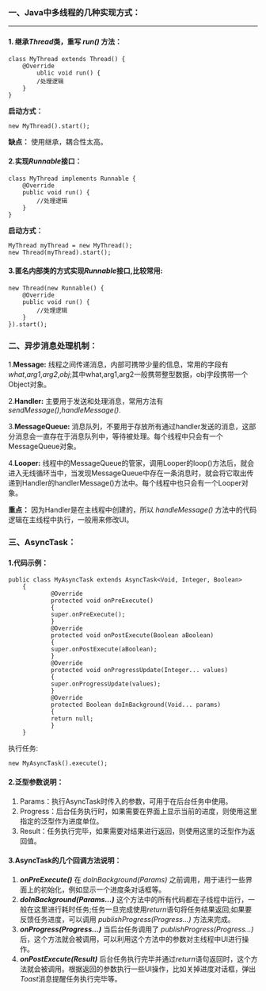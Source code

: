 ### 一、Java中多线程的几种实现方式：
---
#### 1. 继承*Thread*类，重写 *run()* 方法：

	class MyThread extends Thread() {
		@Override
			ublic void run() {
			/处理逻辑
		}
	}

		
**启动方式：**

	new MyThread().start();

**缺点：** 使用继承，耦合性太高。

#### 2.实现*Runnable*接口：

	class MyThread implements Runnable {
		@Override
		public void run() {
			//处理逻辑
		}
	}
	
	
**启动方式：**

	MyThread myThread = new MyThread();
	new Thread(myThread).start();

#### 3.匿名内部类的方式实现*Runnable*接口,比较常用:

	new Thread(new Runnable() {
		@Override
		public void run() {
			//处理逻辑
		}
	}).start();

### 二、异步消息处理机制：

1.**Message:**
	线程之间传递消息，内部可携带少量的信息，常用的字段有*what*,*arg1*,*arg2*,*obj*;其中what,arg1,arg2一般携带整型数据，obj字段携带一个Object对象。

2.**Handler:**
	主要用于发送和处理消息，常用方法有*sendMessage()*,*handleMessage()*.

3.**MessageQueue:**
	消息队列，不要用于存放所有通过handler发送的消息，这部分消息会一直存在于消息队列中，等待被处理。每个线程中只会有一个MessageQueue对象。

4.**Looper:**
	线程中的MessageQueue的管家，调用Looper的loop()方法后，就会进入无线循环当中，当发现MessageQueue中存在一条消息时，就会将它取出传递到Handler的handlerMessage()方法中。每个线程中也只会有一个Looper对象。

**重点：**
	因为Handler是在主线程中创建的，所以 *handleMessage()* 方法中的代码逻辑在主线程中执行，一般用来修改UI。

### 三、AsyncTask：

#### 1.**代码示例：**

	public class MyAsyncTask extends AsyncTask<Void, Integer, Boolean>
		{
	    		@Override
	    		protected void onPreExecute()
	    		{
				super.onPreExecute();
	    		}
	    		@Override
	    		protected void onPostExecute(Boolean aBoolean)
	    		{
				super.onPostExecute(aBoolean);
	    		}
	    		@Override
	    		protected void onProgressUpdate(Integer... values)
	    		{
				super.onProgressUpdate(values);
	    		}
	    		@Override
	   		    protected Boolean doInBackground(Void... params)
	    		{
				return null;
	    		}
		}

执行任务:

	new MyAsyncTask().execute();

#### 2.泛型参数说明：

1. Params：执行AsyncTask时传入的参数，可用于在后台任务中使用。
2. Progress：后台任务执行时，如果需要在界面上显示当前的进度，则使用这里指定的泛型作为进度单位。
3. Result：任务执行完毕，如果需要对结果进行返回，则使用这里的泛型作为返回值。

#### 3.AsyncTask的几个回调方法说明：
1. *__onPreExecute()__*
在 *doInBackground(Params)* 之前调用，用于进行一些界面上的初始化，例如显示一个进度条对话框等。
2. *__doInBackground(Params...)__*
这个方法中的所有代码都在子线程中运行，一般在这里进行耗时任务;任务一旦完成使用*return*语句将任务结果返回;如果要反馈任务进度，可以调用 *publishProgress(Progress...)* 方法来完成。
3. *__onProgress(Progress...)__*
当后台任务调用了 *publishProgress(Progress...)* 后，这个方法就会被调用，可以利用这个方法中的参数对主线程中UI进行操作。
4. *__onPostExecute(Result)__*
后台任务执行完毕并通过*return*语句返回时，这个方法就会被调用。根据返回的参数执行一些UI操作，比如关掉进度对话框，弹出*Toast*消息提醒任务执行完毕等。
